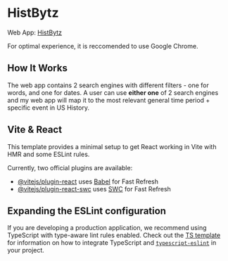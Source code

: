 # HistBytz

  Web App: [HistBytz](https://abamba-histbytz.netlify.app)

  For optimal experience, it is reccomended to use Google Chrome.

## How It Works

The web app contains 2 search engines with different filters - one for words, and one for dates. A user can use **either one** of 2 search engines and my web app will map it to the most relevant general time period + specific event in US History.



## Vite & React

This template provides a minimal setup to get React working in Vite with HMR and some ESLint rules.

Currently, two official plugins are available:

- [@vitejs/plugin-react](https://github.com/vitejs/vite-plugin-react/blob/main/packages/plugin-react) uses [Babel](https://babeljs.io/) for Fast Refresh
- [@vitejs/plugin-react-swc](https://github.com/vitejs/vite-plugin-react/blob/main/packages/plugin-react-swc) uses [SWC](https://swc.rs/) for Fast Refresh

## Expanding the ESLint configuration

If you are developing a production application, we recommend using TypeScript with type-aware lint rules enabled. Check out the [TS template](https://github.com/vitejs/vite/tree/main/packages/create-vite/template-react-ts) for information on how to integrate TypeScript and [`typescript-eslint`](https://typescript-eslint.io) in your project.
